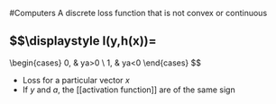 #Computers 
A discrete loss function that is not convex or continuous
## $$\displaystyle l(y,h(x))=
\begin{cases}
0, & ya>0 \\
1, & ya<0
\end{cases}
$$
* Loss for a particular vector $\displaystyle x$
* If $\displaystyle y$ and $\displaystyle a$, the [[activation function]] are of the same sign